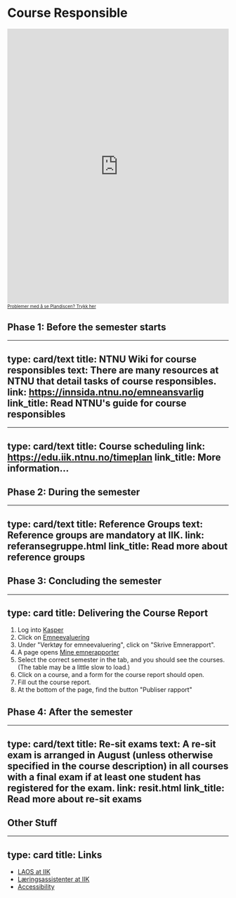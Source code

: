 
# Course Responsible


<div style="max-width:1000px;width:100%;"><div style="position: relative;padding-bottom: 117%;padding-top: 35px;height: 0;overflow: hidden;"><iframe src="https://create.plandisc.com/wheel/embed/6SoHEVF" scrolling="no" frameborder="0" style="position:absolute;top:0;left:0;width:100%;height:100%;"></iframe></div></div><a style="font-size:10px;" href="https://create.plandisc.com/6SoHEVF ">Problemer med å se Plandiscen? Trykk her</a>



## Phase 1: Before the semester starts

---
type: card/text
title: NTNU Wiki for course responsibles
text: There are many resources at NTNU that detail tasks of course responsibles.
link: https://innsida.ntnu.no/emneansvarlig
link_title: Read NTNU's guide for course responsibles
---


---
type: card/text
title: Course scheduling
link: https://edu.iik.ntnu.no/timeplan
link_title: More information…
---


## Phase 2: During the semester

---
type: card/text
title: Reference Groups
text: Reference groups are mandatory at IIK.
link: referansegruppe.html
link_title: Read more about reference groups
---



## Phase 3: Concluding the semester

---
type: card
title: Delivering the Course Report
---
1. Log into [Kasper](https://studntnu.sharepoint.com/sites/studieplanlegging)
2. Click on [Emneevaluering](https://studntnu.sharepoint.com/sites/studieplanlegging/SitePages/Startside-emne.aspx)
3. Under "Verktøy for emneevaluering", click on "Skrive Emnerapport".
4. A page opens [Mine emnerapporter](https://studntnu.sharepoint.com/sites/studieplanlegging/SitePages/Mine-emnerapporter.aspx)
5. Select the correct semester in the tab, and you should see the courses. (The table may be a little slow to load.)
6. Click on a course, and a form for the course report should open. 
7. Fill out the course report. 
8. At the bottom of the page, find the button "Publiser rapport"


## Phase 4: After the semester

---
type: card/text
title: Re-sit exams
text: A re-sit exam is arranged in August (unless otherwise specified in the course description) in all courses with a final exam if at least one student has registered for the exam.
link: resit.html
link_title: Read more about re-sit exams
---


## Other Stuff

---
type: card
title: Links
---
* [LAOS at IIK](laos.html)
* [Læringsassistenter at IIK](læringsassistenter.html)
* [Accessibility](https://i.ntnu.no/wiki/-/wiki/Norsk/Forelese+for+studenter+med+funksjonsnedsettelse)





